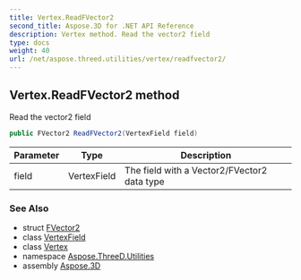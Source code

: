 ```yaml
---
title: Vertex.ReadFVector2
second_title: Aspose.3D for .NET API Reference
description: Vertex method. Read the vector2 field
type: docs
weight: 40
url: /net/aspose.threed.utilities/vertex/readfvector2/
---
```

## Vertex.ReadFVector2 method

Read the vector2 field

```csharp
public FVector2 ReadFVector2(VertexField field)
```

| Parameter | Type | Description |
| --- | --- | --- |
| field | VertexField | The field with a Vector2/FVector2 data type |

### See Also

* struct [FVector2](../../fvector2/)
* class [VertexField](../../vertexfield/)
* class [Vertex](../)
* namespace [Aspose.ThreeD.Utilities](../../../aspose.threed.utilities/)
* assembly [Aspose.3D](../../../)


